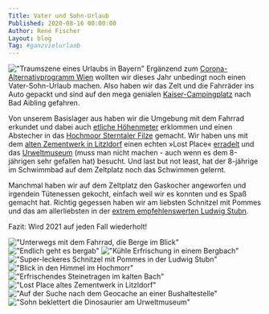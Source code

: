 ```yaml
---
Title: Vater und Sohn-Urlaub
Published: 2020-08-16 00:00:00
Author: René Fischer
Layout: blog
Tag: #ganzvielurlaub
---
```

!["Traumszene eines Urlaubs in Bayern"](2020-08-11-15-48-51.jpg)
Ergänzend zum [Corona-Alternativprogramm Wien](https://gaehn.org/vienna-calling/) wollten wir dieses Jahr unbedingt noch einen Vater-Sohn-Urlaub machen. Also haben wir das Zelt und die Fahrräder ins Auto gepackt und sind auf den mega genialen [Kaiser-Campingplatz](https://www.kaiser-camping.com/) nach Bad Aibling gefahren.

Von unserem Basislager aus haben wir die Umgebung mit dem Fahrrad erkundet und dabei auch [etliche Höhenmeter](https://www.komoot.de/tour/237276256) erklommen und einen Abstecher in das [Hochmoor  Sterntaler Filze](https://www.chiemsee-alpenland.de/entdecken/alle-sehenswuerdigkeiten/moorerlebnis-sterntaler-filze-6acbd27774) gemacht. Wir haben uns mit dem [alten Zementwerk in Litzldorf](https://www.komoot.de/highlight/575713) einen echten »Lost Place« [erradelt](https://www.komoot.de/tour/237917868) und das [Urweltmuseum](http://urweltmuseum.com/) (muss man nicht machen - auch wenn es dem 8-jährigen sehr gefallen hat) besucht. Und last but not least, hat der 8-jährige im Schwimmbad auf dem Zeltplatz noch das Schwimmen gelernt.

Manchmal haben wir auf dem Zeltplatz den Gaskocher angeworfen und irgendein Tütenessen gekocht, einfach weil wir es konnten und es Spaß gemacht hat. Richtig gegessen haben wir am liebsten Schnitzel mit Pommes und das am allerliebsten in der [extrem empfehlenswerten Ludwig Stubn](https://www.ludwigstuben.de/).

Fazit: Wird 2021 auf jeden Fall wiederholt!

!["Unterwegs mit dem Fahrrad, die Berge im Blick"](2020-08-11-13-22-55.jpg)
!["Endlich geht es bergab"](2020-08-11-14-00-57.jpg)
!["Kühle Erfrischung in einem Bergbach"](2020-08-11-12-24-56.jpg)
!["Super-leckeres Schnitzel mit Pommes in der Ludwig Stubn"](2020-08-11-14-48-48.jpg)
!["Blick in den Himmel im Hochmorr"](2020-08-11-16-24-46.jpg)
!["Erfrischendes Steinetragen im kalten Bach"](2020-08-12-16-30-51.jpg)
!["Lost Place altes Zementwerk in Litzldorf"](2020-08-12-17-24-40.jpg)
!["Auf der Suche nach dem Geocache an einer Bushaltestelle"](2020-08-13-11-01-19.jpg)
!["Sohn beklettert die Dinosaurier am Urweltmuseum"](2020-08-13-11-52-14.jpg)
